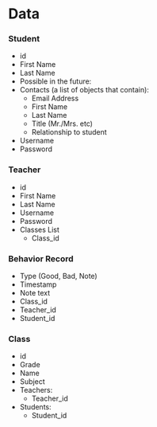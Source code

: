 # Data

### Student

- id
- First Name
- Last Name
- Possible in the future:
- Contacts (a list of objects that contain):
  - Email Address
  - First Name
  - Last Name
  - Title (Mr./Mrs. etc)
  - Relationship to student
- Username
- Password


### Teacher

- id
- First Name
- Last Name
- Username
- Password
- Classes List
  - Class_id

### Behavior Record

- Type (Good, Bad, Note)
- Timestamp
- Note text
- Class_id
- Teacher_id
- Student_id

### Class

- id
- Grade
- Name
- Subject
- Teachers:
  - Teacher_id
- Students:
  - Student_id
